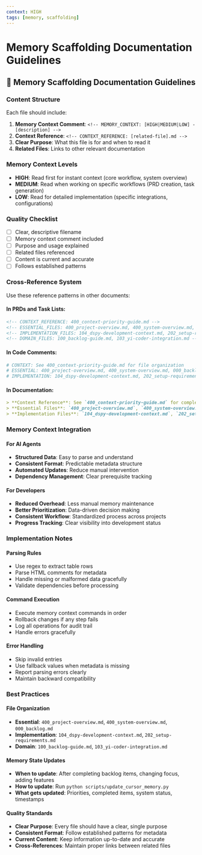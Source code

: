 ```yaml
---
context: HIGH
tags: [memory, scaffolding]
---
```


# Memory Scaffolding Documentation Guidelines

<!-- MEMORY_CONTEXT: HIGH - Memory scaffolding patterns and guidelines for AI context -->

## 🧠 Memory Scaffolding Documentation Guidelines

### Content Structure
Each file should include:
1. **Memory Context Comment**: `<!-- MEMORY_CONTEXT: [HIGH|MEDIUM|LOW] - [description] -->`
2. **Context Reference**: `<!-- CONTEXT_REFERENCE: [related-file].md -->`
3. **Clear Purpose**: What this file is for and when to read it
4. **Related Files**: Links to other relevant documentation

### Memory Context Levels
- **HIGH**: Read first for instant context (core workflow, system overview)
- **MEDIUM**: Read when working on specific workflows (PRD creation, task generation)
- **LOW**: Read for detailed implementation (specific integrations, configurations)

### Quality Checklist
- [ ] Clear, descriptive filename
- [ ] Memory context comment included
- [ ] Purpose and usage explained
- [ ] Related files referenced
- [ ] Content is current and accurate
- [ ] Follows established patterns

### Cross-Reference System
Use these reference patterns in other documents:

#### **In PRDs and Task Lists:**
```markdown
<!-- CONTEXT_REFERENCE: 400_context-priority-guide.md -->
<!-- ESSENTIAL_FILES: 400_project-overview.md, 400_system-overview.md, 000_backlog.md -->
<!-- IMPLEMENTATION_FILES: 104_dspy-development-context.md, 202_setup-requirements.md -->
<!-- DOMAIN_FILES: 100_backlog-guide.md, 103_yi-coder-integration.md -->
```

#### **In Code Comments:**
```python
# CONTEXT: See 400_context-priority-guide.md for file organization
# ESSENTIAL: 400_project-overview.md, 400_system-overview.md, 000_backlog.md
# IMPLEMENTATION: 104_dspy-development-context.md, 202_setup-requirements.md
```

#### **In Documentation:**
```markdown
> **Context Reference**: See `400_context-priority-guide.md` for complete file organization
> **Essential Files**: `400_project-overview.md`, `400_system-overview.md`, `000_backlog.md`
> **Implementation Files**: `104_dspy-development-context.md`, `202_setup-requirements.md`
```

### Memory Context Integration

#### **For AI Agents**
- **Structured Data**: Easy to parse and understand
- **Consistent Format**: Predictable metadata structure
- **Automated Updates**: Reduce manual intervention
- **Dependency Management**: Clear prerequisite tracking

#### **For Developers**
- **Reduced Overhead**: Less manual memory maintenance
- **Better Prioritization**: Data-driven decision making
- **Consistent Workflow**: Standardized process across projects
- **Progress Tracking**: Clear visibility into development status

### Implementation Notes

#### **Parsing Rules**
- Use regex to extract table rows
- Parse HTML comments for metadata
- Handle missing or malformed data gracefully
- Validate dependencies before processing

#### **Command Execution**
- Execute memory context commands in order
- Rollback changes if any step fails
- Log all operations for audit trail
- Handle errors gracefully

#### **Error Handling**
- Skip invalid entries
- Use fallback values when metadata is missing
- Report parsing errors clearly
- Maintain backward compatibility

### Best Practices

#### **File Organization**
- **Essential**: `400_project-overview.md`, `400_system-overview.md`, `000_backlog.md`
- **Implementation**: `104_dspy-development-context.md`, `202_setup-requirements.md`
- **Domain**: `100_backlog-guide.md`, `103_yi-coder-integration.md`

#### **Memory State Updates**
- **When to update**: After completing backlog items, changing focus, adding features
- **How to update**: Run `python scripts/update_cursor_memory.py`
- **What gets updated**: Priorities, completed items, system status, timestamps

#### **Quality Standards**
- **Clear Purpose**: Every file should have a clear, single purpose
- **Consistent Format**: Follow established patterns for metadata
- **Current Content**: Keep information up-to-date and accurate
- **Cross-References**: Maintain proper links between related files 
